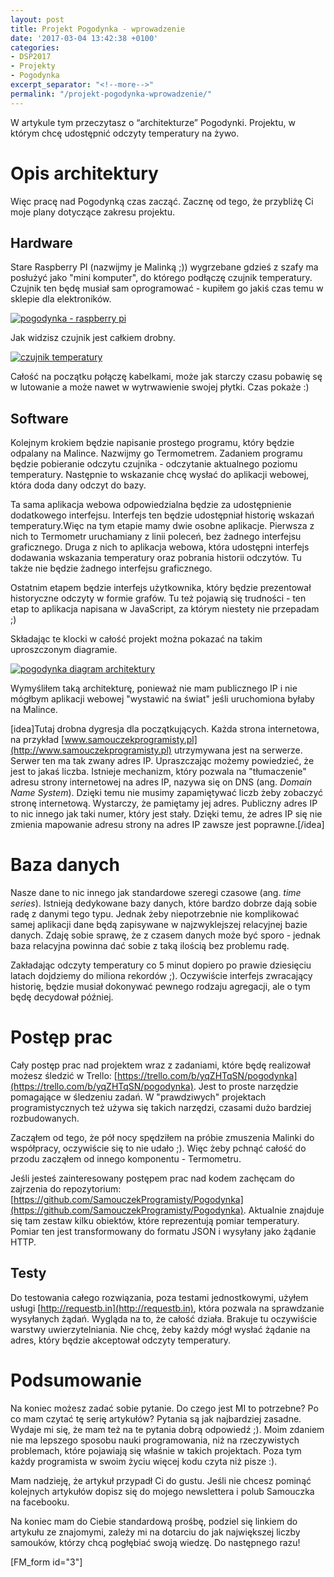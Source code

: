 ```yaml
---
layout: post
title: Projekt Pogodynka - wprowadzenie
date: '2017-03-04 13:42:38 +0100'
categories:
- DSP2017
- Projekty
- Pogodynka
excerpt_separator: "<!--more-->"
permalink: "/projekt-pogodynka-wprowadzenie/"
---
```

W artykule tym przeczytasz o “architekturze” Pogodynki. Projektu, w którym chcę udostępnić odczyty temperatury na żywo.

# Opis architektury
  
Więc pracę nad Pogodynką czas zacząć. Zacznę od tego, że przybliżę Ci moje plany dotyczące zakresu projektu.
## Hardware
  
Stare Raspberry PI (nazwijmy je Malinką ;)) wygrzebane gdzieś z szafy ma posłużyć jako "mini komputer", do którego podłączę czujnik temperatury. Czujnik ten będę musiał sam oprogramować - kupiłem go jakiś czas temu w sklepie dla elektroników.

[![pogodynka - raspberry pi](http://www.samouczekprogramisty.pl/wp-content/uploads/2017/03/hardware03_web-300x225.jpeg)](http://www.samouczekprogramisty.pl/wp-content/uploads/2017/03/hardware03_web.jpeg)

Jak widzisz czujnik jest całkiem drobny.

[![czujnik temperatury](http://www.samouczekprogramisty.pl/wp-content/uploads/2017/03/hardware02_web-300x225.jpeg)](http://www.samouczekprogramisty.pl/wp-content/uploads/2017/03/hardware02_web.jpeg)

Całość na początku połączę kabelkami, może jak starczy czasu pobawię sę w lutowanie a może nawet w wytrwawienie swojej płytki. Czas pokaże :)

## Software
  
Kolejnym krokiem będzie napisanie prostego programu, który będzie odpalany na Malince. Nazwijmy go Termometrem. Zadaniem programu będzie pobieranie odczytu czujnika - odczytanie aktualnego poziomu temperatury. Następnie to wskazanie chcę wysłać do aplikacji webowej, która doda dany odczyt do bazy.

Ta sama aplikacja webowa odpowiedzialna będzie za udostępnienie dodatkowego interfejsu. Interfejs ten będzie udostępniał historię wskazań temperatury.Więc na tym etapie mamy dwie osobne aplikacje. Pierwsza z nich to Termometr uruchamiany z linii poleceń, bez żadnego interfejsu graficznego. Druga z nich to aplikacja webowa, która udostępni interfejs dodawania wskazania temperatury oraz pobrania historii odczytów. Tu także nie będzie żadnego interfejsu graficznego.

Ostatnim etapem będzie interfejs użytkownika, który będzie prezentował historyczne odczyty w formie grafów. Tu też pojawią się trudności - ten etap to aplikacja napisana w JavaScript, za którym niestety nie przepadam ;)

Składając te klocki w całość projekt można pokazać na takim uproszczonym diagramie.

[![pogodynka diagram architektury](http://www.samouczekprogramisty.pl/wp-content/uploads/2017/03/pogodynka-diagram-300x103.png)](http://www.samouczekprogramisty.pl/wp-content/uploads/2017/03/pogodynka-diagram.png)

Wymyśliłem taką architekturę, ponieważ nie mam publicznego IP i nie mógłbym aplikacji webowej "wystawić na świat" jeśli uruchomiona byłaby na Malince.

[idea]Tutaj drobna dygresja dla początkujących. Każda strona internetowa, na przykład [www.samouczekprogramisty.pl](http://www.samouczekprogramisty.pl) utrzymywana jest na serwerze. Serwer ten ma tak zwany adres IP. Upraszczając możemy powiedzieć, że jest to jakaś liczba. Istnieje mechanizm, który pozwala na "tłumaczenie" adresu strony internetowej na adres IP, nazywa się on DNS (ang. _Domain Name System_). Dzięki temu nie musimy zapamiętywać liczb żeby zobaczyć stronę internetową. Wystarczy, że pamiętamy jej adres. Publiczny adres IP to nic innego jak taki numer, który jest stały. Dzięki temu, że adres IP się nie zmienia mapowanie adresu strony na adres IP zawsze jest poprawne.[/idea]

# Baza danych
  
Nasze dane to nic innego jak standardowe szeregi czasowe (ang. _time series_). Istnieją dedykowane bazy danych, które bardzo dobrze dają sobie radę z danymi tego typu. Jednak żeby niepotrzebnie nie komplikować samej aplikacji dane będą zapisywane w najzwyklejszej relacyjnej bazie danych. Zdaję sobie sprawę, że z czasem danych może być sporo - jednak baza relacyjna powinna dać sobie z taką ilością bez problemu radę.

Zakładając odczyty temperatury co 5 minut dopiero po prawie dziesięciu latach dojdziemy do miliona rekordów ;). Oczywiście interfejs zwracający historię, będzie musiał dokonywać pewnego rodzaju agregacji, ale o tym będę decydował później.

# Postęp prac
  
Cały postęp prac nad projektem wraz z zadaniami, które będę realizował możesz śledzić w Trello: [https://trello.com/b/yqZHTqSN/pogodynka](https://trello.com/b/yqZHTqSN/pogodynka). Jest to proste narzędzie pomagające w śledzeniu zadań. W "prawdziwych" projektach programistycznych też używa się takich narzędzi, czasami dużo bardziej rozbudowanych.

Zacząłem od tego, że pół nocy spędziłem na próbie zmuszenia Malinki do współpracy, oczywiście się to nie udało ;). Więc żeby pchnąć całość do przodu zacząłem od innego komponentu - Termometru.

Jeśli jesteś zainteresowany postępem prac nad kodem zachęcam do zajrzenia do repozytorium: [https://github.com/SamouczekProgramisty/Pogodynka](https://github.com/SamouczekProgramisty/Pogodynka). Aktualnie znajduje się tam zestaw kilku obiektów, które reprezentują pomiar temperatury. Pomiar ten jest transformowany do formatu JSON i wysyłany jako żądanie HTTP.

## Testy
  
Do testowania całego rozwiązania, poza testami jednostkowymi, użyłem usługi [http://requestb.in](http://requestb.in), która pozwala na sprawdzanie wysyłanych żądań. Wygląda na to, że całość działa. Brakuje tu oczywiście warstwy uwierzytelniania. Nie chcę, żeby każdy mógł wysłać żądanie na adres, który będzie akceptował odczyty temperatury.
# Podsumowanie
  
Na koniec możesz zadać sobie pytanie. Do czego jest MI to potrzebne? Po co mam czytać tę serię artykułów? Pytania są jak najbardziej zasadne. Wydaje mi się, że mam też na te pytania dobrą odpowiedź ;). Moim zdaniem nie ma lepszego sposobu nauki programowania, niż na rzeczywistych problemach, które pojawiają się właśnie w takich projektach. Poza tym każdy programista w swoim życiu więcej kodu czyta niż pisze :).

Mam nadzieję, że artykuł przypadł Ci do gustu. Jeśli nie chcesz pominąć kolejnych artykułów dopisz się do mojego newslettera i polub Samouczka na facebooku.

Na koniec mam do Ciebie standardową prośbę, podziel się linkiem do artykułu ze znajomymi, zależy mi na dotarciu do jak największej liczby samouków, którzy chcą pogłębiać swoją wiedzę. Do następnego razu!

[FM\_form id="3"]

